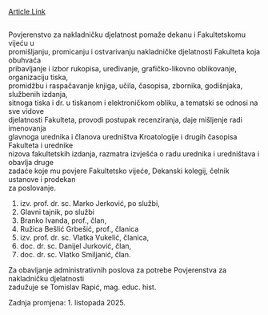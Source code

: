 [Article Link](https://www.fhs.hr/znanost/povjerenstvo_za_nakladnicku_djelatnost)

## 
Povjerenstvo za nakladničku djelatnost pomaže dekanu i Fakultetskomu vijeću u  
promišljanju, promicanju i ostvarivanju nakladničke djelatnosti Fakulteta koja obuhvaća  
pribavljanje i izbor rukopisa, uređivanje, grafičko-likovno oblikovanje, organizaciju tiska,  
promidžbu i raspačavanje knjiga, učila, časopisa, zbornika, godišnjaka, službenih izdanja,  
sitnoga tiska i dr. u tiskanom i elektroničkom obliku, a tematski se odnosi na sve vidove  
djelatnosti Fakulteta, provodi postupak recenziranja, daje mišljenje radi imenovanja  
glavnoga urednika i članova uredništva Kroatologije i drugih časopisa Fakulteta i urednike  
nizova fakultetskih izdanja, razmatra izvješća o radu urednika i uredništava i obavlja druge  
zadaće koje mu povjere Fakultetsko vijeće, Dekanski kolegij, čelnik ustanove i prodekan  
za poslovanje.  
  
1. izv. prof. dr. sc. Marko Jerković, po službi,   
2. Glavni tajnik, po službi  
3. Branko Ivanda, prof., član,  
4. Ružica Bešlić Grbešić, prof., članica  
5. izv. prof. dr. sc. Vlatka Vukelić, članica,  
6. doc. dr. sc. Danijel Jurković, član,  
7. doc. dr. sc. Vlatko Smiljanić, član.  
  
Za obavljanje administrativnih poslova za potrebe Povjerenstva za nakladničku djelatnosti  
zadužuje se Tomislav Rapić, mag. educ. hist.  
  
  
Zadnja promjena: 1. listopada 2025.
  

